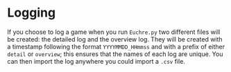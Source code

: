 # Logging

If you choose to log a game when you run `Euchre.py` two different files will be created: the detailed log and the overview log. They will be created with a timestamp following the format `YYYYMMDD_HHmmss` and with a prefix of either `detail` or `overview`; this ensures that the names of each log are unique. You can then import the log anywhere you could import a `.csv` file.
